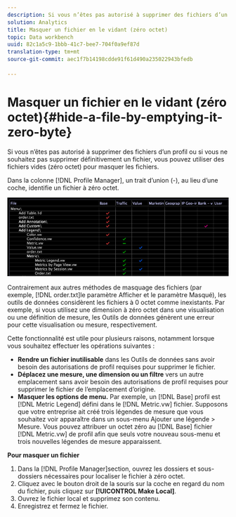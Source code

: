 ```yaml
---
description: Si vous n’êtes pas autorisé à supprimer des fichiers d’un profil ou si vous ne souhaitez pas supprimer définitivement un fichier, vous pouvez utiliser des fichiers vides (zéro octet) pour masquer les fichiers.
solution: Analytics
title: Masquer un fichier en le vidant (zéro octet)
topic: Data workbench
uuid: 82c1a5c9-1bbb-41c7-bee7-704f0a9ef87d
translation-type: tm+mt
source-git-commit: aec1f7b14198cdde91f61d490a235022943bfedb

---
```



# Masquer un fichier en le vidant (zéro octet){#hide-a-file-by-emptying-it-zero-byte}

Si vous n’êtes pas autorisé à supprimer des fichiers d’un profil ou si vous ne souhaitez pas supprimer définitivement un fichier, vous pouvez utiliser des fichiers vides (zéro octet) pour masquer les fichiers.

Dans la colonne [!DNL Profile Manager], un trait d’union (-), au lieu d’une coche, identifie un fichier à zéro octet.

![](assets/vis_ProfMgr_Zero-byte.png)

Contrairement aux autres méthodes de masquage des fichiers (par exemple, [!DNL order.txt]le paramètre Afficher et le paramètre Masqué), les outils de données considèrent les fichiers à 0 octet comme inexistants. Par exemple, si vous utilisez une dimension à zéro octet dans une visualisation ou une définition de mesure, les Outils de données génèrent une erreur pour cette visualisation ou mesure, respectivement.

Cette fonctionnalité est utile pour plusieurs raisons, notamment lorsque vous souhaitez effectuer les opérations suivantes :

* **Rendre un fichier inutilisable** dans les Outils de données sans avoir besoin des autorisations de profil requises pour supprimer le fichier.
* **Déplacez une mesure, une dimension ou un filtre** vers un autre emplacement sans avoir besoin des autorisations de profil requises pour supprimer le fichier de l’emplacement d’origine.
* **Masquer les options de menu.** Par exemple, un [!DNL Base] profil est [!DNL Metric Legend] défini dans le [!DNL Metric.vw] fichier. Supposons que votre entreprise ait créé trois légendes de mesure que vous souhaitez voir apparaître dans un sous-menu Ajouter une légende > Mesure. Vous pouvez attribuer un octet zéro au [!DNL Base] fichier [!DNL Metric.vw] de profil afin que seuls votre nouveau sous-menu et trois nouvelles légendes de mesure apparaissent.

**Pour masquer un fichier**

1. Dans la [!DNL Profile Manager]section, ouvrez les dossiers et sous-dossiers nécessaires pour localiser le fichier à zéro octet.
1. Cliquez avec le bouton droit de la souris sur la coche en regard du nom du fichier, puis cliquez sur **[!UICONTROL Make Local]**.
1. Ouvrez le fichier local et supprimez son contenu.
1. Enregistrez et fermez le fichier.

